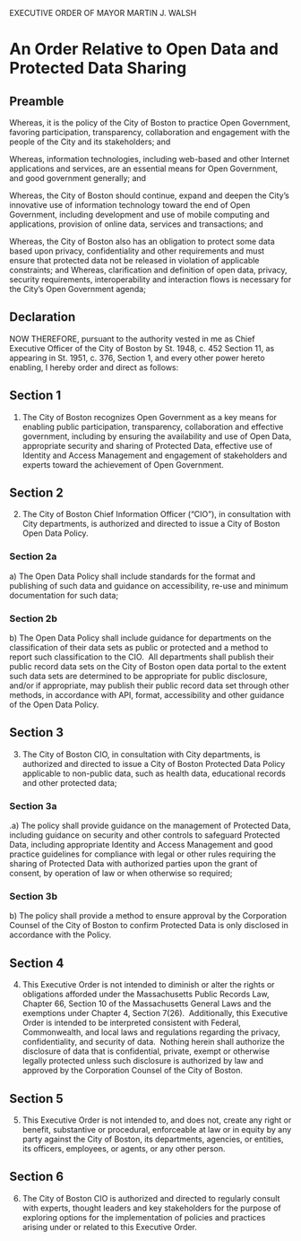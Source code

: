 EXECUTIVE ORDER OF
MAYOR MARTIN J. WALSH

# An Order Relative to Open Data and Protected Data Sharing

## Preamble

Whereas, it is the policy of the City of Boston to practice Open Government, favoring participation, transparency, collaboration and engagement with the people of the City and its stakeholders; and

Whereas, information technologies, including web-based and other Internet applications and services, are an essential means for Open Government, and good government generally; and

Whereas, the City of Boston should continue, expand and deepen the City’s innovative use of information technology toward the end of Open Government, including development and use of mobile computing and applications, provision of online data, services and transactions; and

Whereas, the City of Boston also has an obligation to protect some data based upon privacy, confidentiality and other requirements and must ensure that protected data not be released in violation of applicable constraints; and
Whereas, clarification and definition of open data, privacy, security requirements, interoperability and interaction flows is necessary for the City’s Open Government agenda;

## Declaration 

NOW THEREFORE, pursuant to the authority vested in me as Chief Executive Officer of the City of Boston by St. 1948, c. 452 Section 11, as appearing in St. 1951, c. 376, Section 1, and every other power hereto enabling, I hereby order and direct as follows:

## Section 1

1. The City of Boston recognizes Open Government as a key means for enabling public participation, transparency, collaboration and effective government, including by ensuring the availability and use of Open Data, appropriate security and sharing of Protected Data, effective use of Identity and Access Management and engagement of stakeholders and experts toward the achievement of Open Government.

## Section 2

2. The City of Boston Chief Information Officer (“CIO”), in consultation with City departments, is authorized and directed to issue a City of Boston Open Data Policy.

### Section 2a

a) The Open Data Policy shall include standards for the format and publishing of such data and guidance on accessibility, re-use and minimum documentation for such data;  
### Section 2b

b) The Open Data Policy shall include guidance for departments on the classification of their data sets as public or protected and a method to report such classification to the CIO.  All departments shall publish their public record data sets on the City of Boston open data portal to the extent such data sets are determined to be appropriate for public disclosure, and/or if appropriate, may publish their public record data set through other methods, in accordance with API, format, accessibility and other guidance of the Open Data Policy.

## Section 3

3. The City of Boston CIO, in consultation with City departments, is authorized and directed to issue a City of Boston Protected Data Policy applicable to non-public data, such as health data, educational records and other protected data;  
### Section 3a

.a) The policy shall provide guidance on the management of Protected Data, including guidance on security and other controls to safeguard Protected Data, including appropriate Identity and Access Management and good practice guidelines for compliance with legal or other rules requiring the sharing of Protected Data with authorized parties upon the grant of consent, by operation of law or when otherwise so required;

### Section 3b

b) The policy shall provide a method to ensure approval by the Corporation Counsel of the City of Boston to confirm Protected Data is only disclosed in accordance with the Policy.

## Section 4

4. This Executive Order is not intended to diminish or alter the rights or obligations afforded under the Massachusetts Public Records Law, Chapter 66, Section 10 of the Massachusetts General Laws and the exemptions under Chapter 4, Section 7(26).  Additionally, this Executive Order is intended to be interpreted consistent with Federal, Commonwealth, and local laws and regulations regarding the privacy, confidentiality, and security of data.  Nothing herein shall authorize the disclosure of data that is confidential, private, exempt or otherwise legally protected unless such disclosure is authorized by law and approved by the Corporation Counsel of the City of Boston. 

## Section 5

5. This Executive Order is not intended to, and does not, create any right or benefit, substantive or procedural, enforceable at law or in equity by any party against the City of Boston, its departments, agencies, or entities, its officers, employees, or agents, or any other person.

## Section 6 

6. The City of Boston CIO is authorized and directed to regularly consult with experts, thought leaders and key stakeholders for the purpose of exploring options for the implementation of policies and practices arising under or related to this Executive Order.
